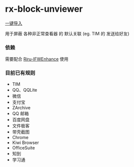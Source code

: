 # rx-block-unviewer
[一键导入](https://greenify.github.io/Kr328/rx-block-unviewer)

用于屏蔽 各种非正常查看器 的 默认关联 (eg. TIM 的 发送给好友)

### 依赖
需要配合 [Riru-IFWEnhance](https://github.com/Kr328/Riru-IFWEnhance) 使用

### 目前已有规则
  * TIM
  * QQ、QQLite
  * 微信
  * 支付宝
  * ZArchive
  * QQ 邮箱
  * 百度网盘
  * 文件极客
  * 带壳截图
  * Chrome
  * Kiwi Browser
  * OfficeSuite
  * 知到
  * 学习通

